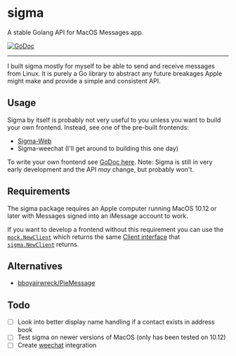 # sigma
A stable Golang API for MacOS Messages app.

[![GoDoc](https://godoc.org/github.com/alexdavid/sigma?status.svg)](https://godoc.org/github.com/alexdavid/sigma)

---
I built sigma mostly for myself to be able to send and receive messages from Linux.
It is purely a Go library to abstract any future breakages Apple might make and provide
a simple and consistent API.

## Usage
Sigma by itself is probably not very useful to you unless you want to build your own frontend.
Instead, see one of the pre-built frontends:
* [Sigma-Web](https://github.com/alexdavid/sigma-web)
* Sigma-weechat (I'll get around to building this one day)

To write your own frontend see [GoDoc here](https://godoc.org/github.com/alexdavid/sigma).
Note: Sigma is still in very early development and the API *may* change, but probably won't.

## Requirements
The sigma package requires an Apple computer running MacOS 10.12 or later with Messages signed
into an iMessage account to work.

If you want to develop a frontend without this requirement
you can use the [`mock.NewClient`](https://godoc.org/github.com/alexdavid/sigma/mock#NewClient)
which returns the same [Client interface](https://godoc.org/github.com/alexdavid/sigma#Client)
that [`sigma.NewClient`](https://godoc.org/github.com/alexdavid/sigma#NewClient) returns.


## Alternatives
* [bboyairwreck/PieMessage](https://github.com/bboyairwreck/PieMessage)
  
## Todo
  - [ ] Look into better display name handling if a contact exists in address book
  - [ ] Test sigma on newer versions of MacOS (only has been tested on 10.12)
  - [ ] Create [weechat](https://weechat.org/) integration

